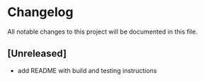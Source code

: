 # Changelog

All notable changes to this project will be documented in this file.

## [Unreleased]
- add README with build and testing instructions

